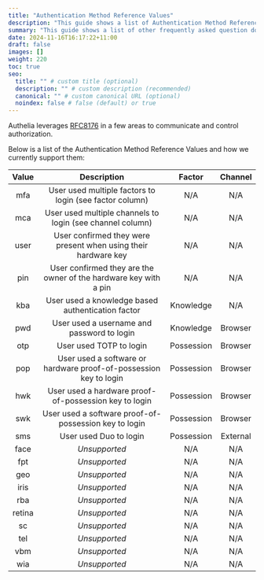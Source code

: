 ```yaml
---
title: "Authentication Method Reference Values"
description: "This guide shows a list of Authentication Method Reference Values based on RFC8176 and how they are implemented within Authelia"
summary: "This guide shows a list of other frequently asked question documents as well as some general ones."
date: 2024-11-16T16:17:22+11:00
draft: false
images: []
weight: 220
toc: true
seo:
  title: "" # custom title (optional)
  description: "" # custom description (recommended)
  canonical: "" # custom canonical URL (optional)
  noindex: false # false (default) or true
---
```


Authelia leverages [RFC8176] in a few areas to communicate and control authorization.

Below is a list of the Authentication Method Reference Values and how we currently support them:

| Value  |                            Description                            |   Factor   | Channel  |
|:------:|:-----------------------------------------------------------------:|:----------:|:--------:|
|  mfa   |      User used multiple factors to login (see factor column)      |    N/A     |   N/A    |
|  mca   |     User used multiple channels to login (see channel column)     |    N/A     |   N/A    |
|  user  |  User confirmed they were present when using their hardware key   |    N/A     |   N/A    |
|  pin   | User confirmed they are the owner of the hardware key with a pin  |    N/A     |   N/A    |
|  kba   |         User used a knowledge based authentication factor         | Knowledge  |   N/A    |
|  pwd   |            User used a username and password to login             | Knowledge  | Browser  |
|  otp   |                      User used TOTP to login                      | Possession | Browser  |
|  pop   | User used a software or hardware proof-of-possession key to login | Possession | Browser  |
|  hwk   |       User used a hardware proof-of-possession key to login       | Possession | Browser  |
|  swk   |       User used a software proof-of-possession key to login       | Possession | Browser  |
|  sms   |                      User used Duo to login                       | Possession | External |
|  face  |                           _Unsupported_                           |    N/A     |   N/A    |
|  fpt   |                           _Unsupported_                           |    N/A     |   N/A    |
|  geo   |                           _Unsupported_                           |    N/A     |   N/A    |
|  iris  |                           _Unsupported_                           |    N/A     |   N/A    |
|  rba   |                           _Unsupported_                           |    N/A     |   N/A    |
| retina |                           _Unsupported_                           |    N/A     |   N/A    |
|   sc   |                           _Unsupported_                           |    N/A     |   N/A    |
|  tel   |                           _Unsupported_                           |    N/A     |   N/A    |
|  vbm   |                           _Unsupported_                           |    N/A     |   N/A    |
|  wia   |                           _Unsupported_                           |    N/A     |   N/A    |


[RFC8176]: https://datatracker.ietf.org/doc/html/rfc8176
